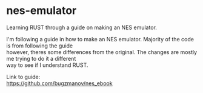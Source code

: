 # nes-emulator
Learning RUST through a guide on making an NES emulator.

I'm following a guide in how to make an NES emulator. Majority of the code is from following the guide   
however, theres some differences from the original. The changes are mostly me trying to do it a different  
way to see if I understand RUST.

Link to guide:  
https://github.com/bugzmanov/nes_ebook  
